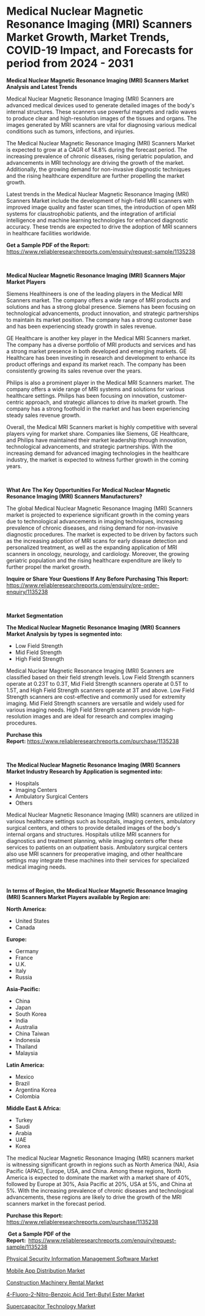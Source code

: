 <p><h1>Medical Nuclear Magnetic Resonance Imaging (MRI) Scanners Market Growth, Market Trends, COVID-19 Impact, and Forecasts for period from 2024 - 2031</h1></p><p><strong>Medical Nuclear Magnetic Resonance Imaging (MRI) Scanners Market Analysis and Latest Trends</strong></p>
<p><p>Medical Nuclear Magnetic Resonance Imaging (MRI) Scanners are advanced medical devices used to generate detailed images of the body's internal structures. These scanners use powerful magnets and radio waves to produce clear and high-resolution images of the tissues and organs. The images generated by MRI scanners are vital for diagnosing various medical conditions such as tumors, infections, and injuries.</p><p>The Medical Nuclear Magnetic Resonance Imaging (MRI) Scanners Market is expected to grow at a CAGR of 14.8% during the forecast period. The increasing prevalence of chronic diseases, rising geriatric population, and advancements in MRI technology are driving the growth of the market. Additionally, the growing demand for non-invasive diagnostic techniques and the rising healthcare expenditure are further propelling the market growth.</p><p>Latest trends in the Medical Nuclear Magnetic Resonance Imaging (MRI) Scanners Market include the development of high-field MRI scanners with improved image quality and faster scan times, the introduction of open MRI systems for claustrophobic patients, and the integration of artificial intelligence and machine learning technologies for enhanced diagnostic accuracy. These trends are expected to drive the adoption of MRI scanners in healthcare facilities worldwide.</p></p>
<p><strong>Get a Sample PDF of the Report:&nbsp;</strong> <a href="https://www.reliableresearchreports.com/enquiry/request-sample/1135238">https://www.reliableresearchreports.com/enquiry/request-sample/1135238</a></p>
<p>&nbsp;</p>
<p><strong>Medical Nuclear Magnetic Resonance Imaging (MRI) Scanners Major Market Players</strong></p>
<p><p>Siemens Healthineers is one of the leading players in the Medical MRI Scanners market. The company offers a wide range of MRI products and solutions and has a strong global presence. Siemens has been focusing on technological advancements, product innovation, and strategic partnerships to maintain its market position. The company has a strong customer base and has been experiencing steady growth in sales revenue.</p><p>GE Healthcare is another key player in the Medical MRI Scanners market. The company has a diverse portfolio of MRI products and services and has a strong market presence in both developed and emerging markets. GE Healthcare has been investing in research and development to enhance its product offerings and expand its market reach. The company has been consistently growing its sales revenue over the years.</p><p>Philips is also a prominent player in the Medical MRI Scanners market. The company offers a wide range of MRI systems and solutions for various healthcare settings. Philips has been focusing on innovation, customer-centric approach, and strategic alliances to drive its market growth. The company has a strong foothold in the market and has been experiencing steady sales revenue growth.</p><p>Overall, the Medical MRI Scanners market is highly competitive with several players vying for market share. Companies like Siemens, GE Healthcare, and Philips have maintained their market leadership through innovation, technological advancements, and strategic partnerships. With the increasing demand for advanced imaging technologies in the healthcare industry, the market is expected to witness further growth in the coming years.</p></p>
<p>&nbsp;</p>
<p><strong>What Are The Key Opportunities For Medical Nuclear Magnetic Resonance Imaging (MRI) Scanners Manufacturers?</strong></p>
<p><p>The global Medical Nuclear Magnetic Resonance Imaging (MRI) Scanners market is projected to experience significant growth in the coming years due to technological advancements in imaging techniques, increasing prevalence of chronic diseases, and rising demand for non-invasive diagnostic procedures. The market is expected to be driven by factors such as the increasing adoption of MRI scans for early disease detection and personalized treatment, as well as the expanding application of MRI scanners in oncology, neurology, and cardiology. Moreover, the growing geriatric population and the rising healthcare expenditure are likely to further propel the market growth.</p></p>
<p><strong>Inquire or Share Your Questions If Any Before Purchasing This Report:</strong> <a href="https://www.reliableresearchreports.com/enquiry/pre-order-enquiry/1135238">https://www.reliableresearchreports.com/enquiry/pre-order-enquiry/1135238</a></p>
<p>&nbsp;</p>
<p><strong>Market Segmentation</strong></p>
<p><strong>The Medical Nuclear Magnetic Resonance Imaging (MRI) Scanners Market Analysis by types is segmented into:</strong></p>
<p><ul><li>Low Field Strength</li><li>Mid Field Strength</li><li>High Field Strength</li></ul></p>
<p><p>Medical Nuclear Magnetic Resonance Imaging (MRI) Scanners are classified based on their field strength levels. Low Field Strength scanners operate at 0.23T to 0.3T, Mid Field Strength scanners operate at 0.5T to 1.5T, and High Field Strength scanners operate at 3T and above. Low Field Strength scanners are cost-effective and commonly used for extremity imaging. Mid Field Strength scanners are versatile and widely used for various imaging needs. High Field Strength scanners provide high-resolution images and are ideal for research and complex imaging procedures.</p></p>
<p><strong>Purchase this Report:&nbsp;</strong><a href="https://www.reliableresearchreports.com/purchase/1135238">https://www.reliableresearchreports.com/purchase/1135238</a></p>
<p>&nbsp;</p>
<p><strong>The Medical Nuclear Magnetic Resonance Imaging (MRI) Scanners Market Industry Research by Application is segmented into:</strong></p>
<p><ul><li>Hospitals</li><li>Imaging Centers</li><li>Ambulatory Surgical Centers</li><li>Others</li></ul></p>
<p><p>Medical Nuclear Magnetic Resonance Imaging (MRI) scanners are utilized in various healthcare settings such as hospitals, imaging centers, ambulatory surgical centers, and others to provide detailed images of the body's internal organs and structures. Hospitals utilize MRI scanners for diagnostics and treatment planning, while imaging centers offer these services to patients on an outpatient basis. Ambulatory surgical centers also use MRI scanners for preoperative imaging, and other healthcare settings may integrate these machines into their services for specialized medical imaging needs.</p></p>
<p>&nbsp;</p>
<p><strong>In terms of Region, the Medical Nuclear Magnetic Resonance Imaging (MRI) Scanners Market Players available by Region are:</strong></p>
<p>
    <p> <strong> North America: </strong>
        <ul>
            <li>United States</li>
            <li>Canada</li>
        </ul>
        </p> 
    <p> <strong> Europe: </strong>
        <ul>
            <li>Germany</li>
            <li>France</li>
            <li>U.K.</li>
            <li>Italy</li>
            <li>Russia</li>
        </ul>
        </p> 
    <p> <strong> Asia-Pacific: </strong>
        <ul>
            <li>China</li>
            <li>Japan</li>
            <li>South Korea</li>
            <li>India</li>
            <li>Australia</li>
            <li>China Taiwan</li>
            <li>Indonesia</li>
            <li>Thailand</li>
            <li>Malaysia</li>
        </ul>
        </p> 
    <p> <strong> Latin America: </strong>
        <ul>
            <li>Mexico</li>
            <li>Brazil</li>
            <li>Argentina Korea</li>
            <li>Colombia</li>
        </ul>
        </p> 
    <p> <strong> Middle East & Africa: </strong>
        <ul>
            <li>Turkey</li>
            <li>Saudi</li>
            <li>Arabia</li>
            <li>UAE</li>
            <li>Korea</li>
        </ul>
    </p>
    </p>
<p><p>The medical Nuclear Magnetic Resonance Imaging (MRI) scanners market is witnessing significant growth in regions such as North America (NA), Asia Pacific (APAC), Europe, USA, and China. Among these regions, North America is expected to dominate the market with a market share of 40%, followed by Europe at 30%, Asia Pacific at 20%, USA at 5%, and China at 5%. With the increasing prevalence of chronic diseases and technological advancements, these regions are likely to drive the growth of the MRI scanners market in the forecast period.</p></p>
<p><strong>Purchase this Report: </strong><a href="https://www.reliableresearchreports.com/purchase/1135238">https://www.reliableresearchreports.com/purchase/1135238</a></p>
<p>&nbsp;<strong>Get a Sample PDF of the Report:&nbsp;&nbsp;</strong><a href="https://www.reliableresearchreports.com/enquiry/request-sample/1135238">https://www.reliableresearchreports.com/enquiry/request-sample/1135238</a></p>
<p><strong></strong></p>
<p><p><a href="https://medium.com/@mayschimmel/physical-security-information-management-software-market-insight-market-trends-growth-forecasted-fe44011f59f6">Physical Security Information Management Software Market</a></p><p><a href="https://medium.com/@mayschimmel/mobile-app-distribution-market-size-and-market-trends-complete-industry-overview-2024-to-2031-f0519e4bdeed">Mobile App Distribution Market</a></p><p><a href="https://medium.com/@mayschimmel/construction-machinery-rental-market-analysis-and-sze-forecasted-for-period-from-2024-to-2031-0925f1a246d9">Construction Machinery Rental Market</a></p><p><a href="https://github.com/gulaimolin/Market-Research-Report-List-3/blob/main/4-fluoro-2-nitro-benzoic-acid-tert-butyl-ester-market.md">4-Fluoro-2-Nitro-Benzoic Acid Tert-Butyl Ester Market</a></p><p><a href="https://medium.com/@mayschimmel/supercapacitor-technology-market-size-market-outlook-and-market-forecast-2024-to-2031-7b5444d35240">Supercapacitor Technology Market</a></p></p>